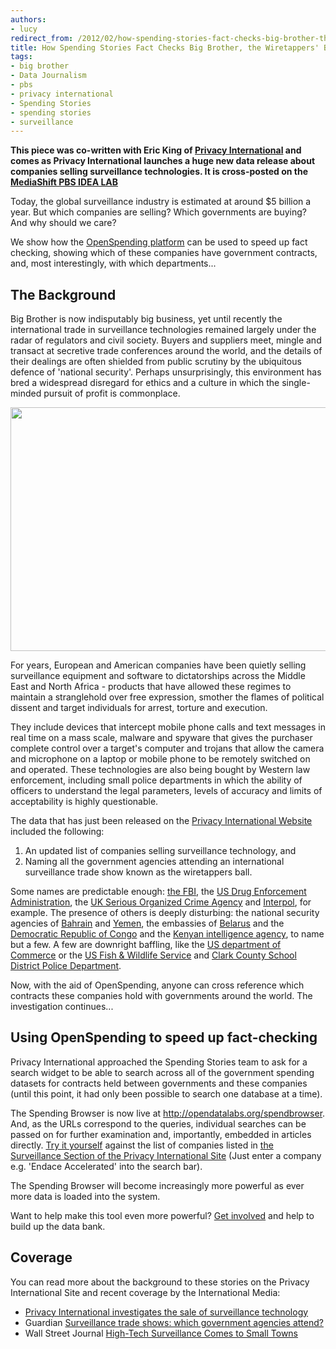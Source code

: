 ```yaml
--- 
authors:
- lucy
redirect_from: /2012/02/how-spending-stories-fact-checks-big-brother-the-wiretappers-ball/
title: How Spending Stories Fact Checks Big Brother, the Wiretappers' Ball
tags: 
- big brother
- Data Journalism
- pbs
- privacy international
- Spending Stories
- spending stories
- surveillance
---
```

**This piece was co-written with Eric King of [Privacy International](https://www.privacyinternational.org/) and comes as Privacy International launches a huge new data release about companies selling surveillance technologies. It is cross-posted on the [MediaShift PBS IDEA LAB](http://www.pbs.org/idealab/)**

Today, the global surveillance industry is estimated at around $5 billion a year. But which companies are selling? Which governments are buying? And why should we care? 

We show how the [OpenSpending platform](http://openspending.org/) can be used to speed up fact checking, showing which of these companies have government contracts, and, most interestingly, with which departments... 

## The Background

Big Brother is now indisputably big business, yet until recently the international trade in surveillance technologies remained largely under the radar of regulators and civil society. Buyers and suppliers meet, mingle and transact at secretive trade conferences around the world, and the details of their dealings are often shielded from public scrutiny by the ubiquitous defence of 'national security'. Perhaps unsurprisingly, this environment has bred a widespread disregard for ethics and a culture in which the single-minded pursuit of profit is commonplace. 

<img alt="" src="http://farm8.staticflickr.com/7179/6780224656_976bcdee9a_z.jpg" title="Big Brother Inc" class="alignnone" width="640" height="390" />

For years, European and American companies have been quietly selling surveillance equipment and software to dictatorships across the Middle East and North Africa - products that have allowed these regimes to maintain a stranglehold over free expression, smother the flames of political dissent and target individuals for arrest, torture and execution. 

They include devices that intercept mobile phone calls and text messages in real time on a mass scale, malware and spyware that gives the purchaser complete control over a target's computer and trojans that allow the camera and microphone on a laptop or mobile phone to be remotely switched on and operated. These technologies are also being bought by Western law enforcement, including small police departments in which the ability of officers to understand the legal parameters, levels of accuracy and limits of acceptability is highly questionable.  

The data that has just been released on the [Privacy International Website](https://www.privacyinternational.org/big-brother-incorporated/countries) included the following:

 1.  An updated list of companies selling surveillance technology, and
 2. Naming all the government agencies attending an international surveillance trade show known as the wiretappers ball. 

Some names are predictable enough: [the FBI](https://www.privacyinternational.org/big-brother-incorporated/countries/United%20States/US_Federal_Bureau_of_Investigation_FBI_-_OTD), the [US Drug Enforcement Administration](https://www.privacyinternational.org/big-brother-incorporated/countries/United%20States/US_Drug_Enforcement_Administration_DEA_-_ONSI), the [UK Serious Organized Crime Agency](https://www.privacyinternational.org/big-brother-incorporated/countries/United%20Kingdom/UK_Serious_Organised_Crime_Agency_SOCA_) and [Interpol](https://www.privacyinternational.org/big-brother-incorporated/countries/International/Interpol), for example. The presence of others is deeply disturbing: the national security agencies of [Bahrain](https://www.privacyinternational.org/big-brother-incorporated/countries/Bahrain/Bahrain_National_Security_Agency) and [Yemen](https://www.privacyinternational.org/big-brother-incorporated/countries/Yemen/Yemen_National_Security_Agency), the embassies of [Belarus](https://www.privacyinternational.org/big-brother-incorporated/countries/Belarus/Belarus_Embassy) and the [Democratic Republic of Congo](https://www.privacyinternational.org/big-brother-incorporated/countries/Belarus/Belarus_Embassy) and the [Kenyan intelligence agency](https://www.privacyinternational.org/big-brother-incorporated/countries/Kenya/Kenya_National_Security_Intelligence_Service), to name but a few. A few are downright baffling, like the [US department of Commerce](https://www.privacyinternational.org/big-brother-incorporated/countries/United%20States/US_Department_of_Commerce) or the [US Fish & Wildlife Service](https://www.privacyinternational.org/big-brother-incorporated/countries/United%20States/US_Fish_%2526_Wildlife_Service) and [Clark County School District Police Department](https://www.privacyinternational.org/big-brother-incorporated/countries/United%20States/Clark_County_School_District_Police_Department). 

Now, with the aid of OpenSpending, anyone can cross reference which contracts these companies hold with governments around the world. The investigation continues... 

## Using OpenSpending to speed up fact-checking

Privacy International approached the Spending Stories team to ask for a search widget to be able to search across all of the government spending datasets for contracts held between governments and these companies (until this point, it had only been possible to search one database at a time). 

The Spending Browser is now live at <http://opendatalabs.org/spendbrowser>. And, as the URLs correspond to the queries, individual searches can be passed on for further examination and, importantly, embedded in articles directly. [Try it yourself](http://openspending.org/) against the list of companies listed in [the Surveillance Section of the Privacy International Site](https://www.privacyinternational.org/big-brother-incorporated/countries) (Just enter a company e.g. 'Endace Accelerated' into the search bar). 

The Spending Browser will become increasingly more powerful as ever more data is loaded into the system. 

Want to help make this tool even more powerful? [Get involved](http://openspending.org/getinvolved) and help to build up the data bank. 

## Coverage

You can read more about the background to these stories on the Privacy International Site and recent coverage by the International Media: 

* [Privacy International investigates the sale of surveillance technology](https://www.privacyinternational.org/big-brother-incorporated)
* Guardian [Surveillance trade shows: which government agencies attend?](http://www.guardian.co.uk/news/datablog/2012/feb/07/surveillance-shows-attendees-iss-world)
* Wall Street Journal [High-Tech Surveillance Comes to Small Towns](http://blogs.wsj.com/digits/2012/02/06/high-tech-surveillance-comes-to-small-towns/?KEYWORDS=privacy)

